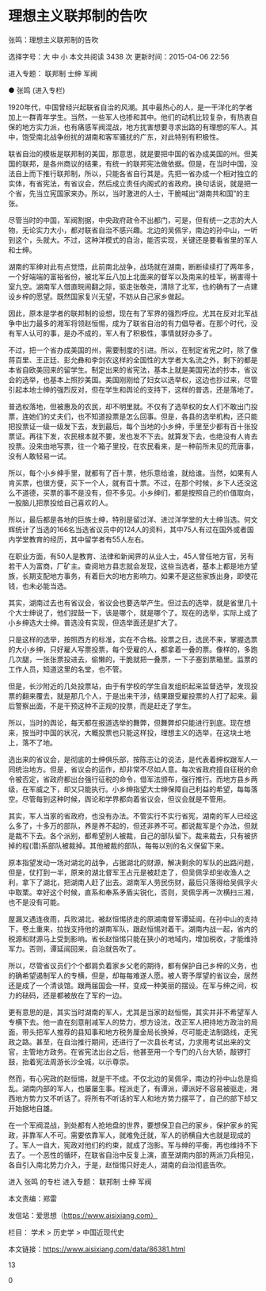 # 理想主义联邦制的告吹

张鸣：理想主义联邦制的告吹

选择字号：大 中 小   本文共阅读 3438 次 更新时间：2015-04-06 22:56

进入专题： 联邦制   士绅   军阀  

● 张鸣 (进入专栏)  

1920年代，中国曾经兴起联省自治的风潮。其中最热心的人，是一干洋化的学者加上一群青年学生。当然，一些军人也掺和其中。他们的动机比较复杂，有热衷自保的地方实力派，也有痛感军阀混战，地方扰害想要寻求出路的有理想的军人。其中，饱受南北战争纷扰的湖南和客军骚扰的广东，对此特别有积极性。

联省自治的模板是联邦制的美国，那意思，就是要把中国的省办成美国的州。但美国的联邦，是各州商议的结果，有统一的联邦宪法做依据。但是，在当时中国，没法自上而下推行联邦制，所以，只能各省自行其是。先把一省办成一个相对独立的实体，有省宪法，有省议会，然后成立责任内阁式的省政府。换句话说，就是把一个省，先当立宪国家来办。所以，当时激进的人士，干脆喊出“湖南共和国”的主张。

尽管当时的中国，军阀割据，中央政府政令不出都门，可是，但有统一之志的大人物，无论实力大小，都对联省自治不感兴趣。北边的吴佩孚，南边的孙中山，一听到这个，头就大。不过，这种洋模式的自治，能否实现，关键还是要看省里的军人和士绅。

湖南的军绅对此有点觉悟，此前南北战争，战场就在湖南，断断续续打了两年多，一个好端端的富裕省份，被北军丘八加上北面来的督军以及南来的桂军，祸害得十室九空。湖南军人借直皖闹翻之际，驱走张敬尧，清除了北军，也的确有了一点建设乡梓的愿望。既然国家复兴无望，不妨从自己家乡做起。

因此，原本是学者的联邦制的设想，现在有了军界的强烈呼应。尤其在反对北军战争中出力最多的湘军将领赵恒惕，成为了联省自治的有力倡导者。在那个时代，没有军人认可的事，是办不成的，军人有了积极性，事情就好办多了。

不过，把一个省办成美国的州，需要制度的引进。所以，在制定省宪之时，除了像蒋百里、王正廷、彭允彝和李剑农这样的全国性的大学者大名流之外，剩下的都是本省自欧美回来的留学生。制定出来的省宪法，基本上就是美国宪法的抄本，省议会的选举，也基本上照抄美国。美国刚刚给了妇女以选举权，这边也抄过来，尽管引起本地士绅的强烈反对，但在学生和舆论的支持下，这样的普选，还是落地了。

普选权落地，但被惠及的农民，却不明里就。不仅有了选举权的女人们不敢出门投票，连她们的丈夫们，也不知道投票是怎么回事。但是，各县的选举机构，还只能把投票证一级一级发下去，发到最后，每个当地的小乡绅，手里至少都有百十张投票证。再往下发，农民根本就不要，发也发不下去。就算发下去，也绝没有人肯去投票。没来由地写票，往一个箱子里投，在农民看来，是一种前所未见的荒唐事，没有人敢轻易一试。

所以，每个小乡绅手里，就都有了百十票，他乐意给谁，就给谁。当然，如果有人肯买票，也很方便，买下一个人，就有百十票。不过，在那个时候，乡下人还没这么不道德，买票的事不是没有，但不多见。小乡绅们，都是按照自己的价值取向，一股脑儿把票投给自己喜欢的人。

所以，最后都是各地的巨族士绅，特别是留过洋、进过洋学堂的大士绅当选。何文辉统计了当选的166名当选省议员中的124人的资料，其中75人有过在国外或者国内学堂教育的经历，其中留学者有55人左右。

在职业方面，有50人是教育、法律和新闻界的从业人士，45人曾任地方官，另有若干人为富商，厂矿主。查阅地方县志就会发现，这些当选者，基本上都是地方望族，长期支配地方事务，有着巨大的地方影响力。如果不是这些家族出身，即使花钱，也未必能当选。

其实，湖南过去也有省议会，省议会也要选举产生。但过去的选举，就是省里几十个大士绅说了，他们捏鼓一下，该是哪个，就是哪个了。现在的选举，实际上成了小乡绅选大士绅。普选没有实现，但选举面还是扩大了。

只是这样的选举，按照西方的标准，实在不合格。投票之日，选民不来，掌握选票的大小乡绅，只好雇人写票投票，每个受雇的人，都拿着一叠的票。像样的，多跑几次腿，一张张票投进去，偷懒的，干脆就把一叠票，一下子塞到票箱里。监票的工作人员，知道这里的名堂，也不管。

但是，长沙附近的几处投票站，由于有学校的学生自发组织起来监督选举，发现投票的翻来覆去，就是那几个人，于是出来干涉，结果跟受雇投票的人打了起来。最后警察出面，不是干预这种不正规的投票，而是赶走了学生。

所以，当时的舆论，每天都在报道选举的舞弊，但舞弊却只能进行到底。现在想来，按当时中国的状况，大概投票也只能这样投，理想主义的选举，在这块土地上，落不了地。

选出来的省议会，是彻底的士绅俱乐部，按陈志让的说法，是代表着绅权跟军人一同统治地方。但是，省议会的运作，却非常不尽如人意。每次省政府擅自征税的命令被否定，省政府都出台强行征税的命令，借军法颁布，强行推行。而地方县乡两级，在军威之下，却又只能执行。小乡绅指望大士绅保障自己利益的希望，每每落空。尽管每到这种时候，舆论和学界都向着省议会，但议会就是不管用。

其实，军人当家的省政府，也没有办法。不管实行不实行省宪，湖南的军人已经这么多了，十多万的部队，养是养不起的，但还非养不可。都说裁军是个办法，但就是裁不下去。各个派别，都希望别人被裁，自己的部队留下。裁来裁去，只有被挤掉的程(潜)系部队被裁掉。其他被裁的部队，每每以别的名义保留下来。

原本指望发动一场对湖北的战争，占据湖北的财源，解决剩余的军队的出路问题，但是，仗打到一半，原来的湖北督军王占元是被赶走了，但吴佩孚却坐收渔人之利，拿下了湖北，把湖南人赶了出去。湖南军人劳民伤财，最后只落得给吴佩孚火中取栗。幸好这个时候，直系和奉系矛盾尖锐化，否则，吴佩孚再一次横扫三湘，也不是没有可能。

屋漏又遇连夜雨，兵败湖北，被赵恒惕挤走的原湖南督军谭延闿，在孙中山的支持下，卷土重来，拉拢支持他的湖南军队，跟赵恒惕对着干。湖南内战一起，省内的税源和财源马上受到影响。省长赵恒惕只能在狭小的地域内，增加税收，才能维持军力。否则，谭延闿回来，自治就告吹了。

所以，尽管省议员们个个都肩负着家乡父老的期待，都有保护自己乡梓的义务，也的确希望遏制军人的专横，但是，却每每难遂人愿。被人寄予厚望的省议会，居然还是成了一个清谈馆。跟两届国会一样，变成一种美丽的摆设。在军与绅之间，权力的砝码，还是都被放在了军的一边。

更有意思的是，其实当时湖南的军人，尤其是当家的赵恒惕，其实并非不希望军人专横下去。他一直在刻意削减军人的势力，想方设法，改正军人把持地方政治的局面，带头把军人推荐的县知事和地方税务厘金局长换掉，尽可能走法制路线，走宪政之路。甚至，在自治推行期间，还进行了一次县长考试，力求用考试出来的文官，主管地方政务。在省宪法出台之后，他甚至用一个专门的八台大轿，敲锣打鼓，抬着宪法周游长沙全城，以示尊崇。

然而，有心宪政的赵恒惕，就是干不成。不仅北边的吴佩孚，南边的孙中山总是捣乱。湖南内部的军人，也屡屡生事。程派走了，有谭派，谭派好不容易被驱走，湘西地方势力又不听话了。将所有不听话的军人和地方势力摆平了，自己的部下却又开始据地自雄。

在一个军阀混战，到处都有人抢地盘的世界，要想保卫自己的家乡，保护家乡的宪政，非靠军人不可。需要依靠军人，就难免迁就，军人的骄横自大也就是现成的了。军人一自大，宪政对他们的约束，就成了泡影。军与绅的平衡，再也维持不下去了。一个恶性的循环，在联省自治中反复上演，直至湖南内部的两派刀兵相见，各自引入南北势力介入，于是，赵恒惕只好走人，湖南的自治彻底告吹。

进入 张鸣 的专栏     进入专题： 联邦制   士绅   军阀  

本文责编：郑雷

发信站：爱思想（https://www.aisixiang.com）

栏目： 学术 > 历史学 > 中国近现代史

本文链接：https://www.aisixiang.com/data/86381.html

13

0